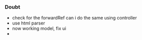 ### Doubt 
* check for the forwardRef can i do the same using controller 
* use html parser
* now working model, fix ui
* 
